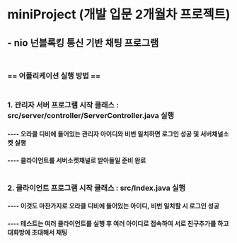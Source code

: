 # miniProject (개발 입문 2개월차 프로젝트)
## - nio 넌블록킹 통신 기반 채팅 프로그램<br/><br/>  
### == 어플리케이션 실행 방법 ==<br/><br/>
### 1. 관리자 서버 프로그램 시작 클래스 : src/server/controller/ServerController.java 실행
#### ---- 오라클 디비에 들어있는 관리자 아이디와 비번 일치하면 로그인 성공 및 서버채널소켓 실행
#### ---- 클라이언트를 서버소켓채널로 받아들일 준비 완료<br/><br/>
### 2. 클라이언트 프로그램 시작 클래스 : src/Index.java 실행
#### ---- 이것도 마찬가지로 오라클 디비에 들어있는 아이디, 비번 일치할 시 로그인 성공
#### ---- 테스트는 여러 클라이언트를 실행 후 여러 아이디로 접속하여 서로 친구추가를 하고 대화방에 초대해서 채팅
